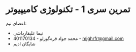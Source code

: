 #    تمرین سری 1 - تکنولوژی کامیپیوتر

   اعضای تیم:
   + نیما علیقارداشی
   + محمد جواد قره‌گوزلو - 401170134 - mjghrfr@gmail.com
   + شایگان ادیم
